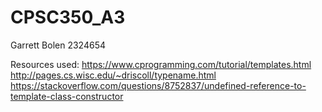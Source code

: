 # CPSC350_A3
Garrett Bolen
2324654

Resources used:
https://www.cprogramming.com/tutorial/templates.html
http://pages.cs.wisc.edu/~driscoll/typename.html
https://stackoverflow.com/questions/8752837/undefined-reference-to-template-class-constructor

